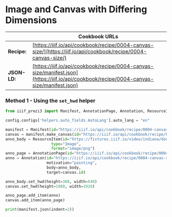 # Image and Canvas with Differing Dimensions
|              | **Cookbook URLs**                                                                                                                        |
|--------------|------------------------------------------------------------------------------------------------------------------------------------------|
| **Recipe:**  | [https://iiif.io/api/cookbook/recipe/0004-canvas-size/](https://iiif.io/api/cookbook/recipe/0004-canvas-size/)                           |
| **JSON-LD:** | [https://iiif.io/api/cookbook/recipe/0004-canvas-size/manifest.json](https://iiif.io/api/cookbook/recipe/0004-canvas-size/manifest.json) |

### Method 1 - Using the `set_hwd` helper
```python
from iiif_prezi3 import Manifest, AnnotationPage, Annotation, ResourceItem, config

config.configs['helpers.auto_fields.AutoLang'].auto_lang = "en"

manifest = Manifest(id="https://iiif.io/api/cookbook/recipe/0004-canvas-size/manifest.json", label="Still image from an opera performance at Indiana University")
canvas = manifest.make_canvas(id="https://iiif.io/api/cookbook/recipe/0004-canvas-size/canvas/p1")
anno_body = ResourceItem(id="https://fixtures.iiif.io/video/indiana/donizetti-elixir/act1-thumbnail.png",
                    type="Image",
                    format="image/png")
anno_page = AnnotationPage(id="https://iiif.io/api/cookbook/recipe/0004-canvas-size/canvas/page/p1/1")
anno = Annotation(id="https://iiif.io/api/cookbook/recipe/0004-canvas-size/annotation/p0001-image",
                  motivation="painting",
                  body=anno_body,
                  target=canvas.id)

anno_body.set_hwd(height=360, width=640)
canvas.set_hwd(height=1080, width=1920)

anno_page.add_item(anno)
canvas.add_item(anno_page)

print(manifest.json(indent=2))
```
